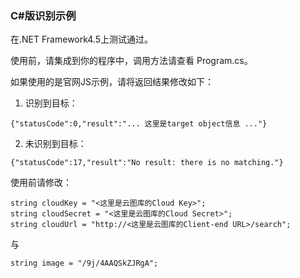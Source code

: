 ### C#版识别示例

在.NET Framework4.5上测试通过。

使用前，请集成到你的程序中，调用方法请查看 Program.cs。

如果使用的是官网JS示例，请将返回结果修改如下：

1. 识别到目标：
```
{"statusCode":0,"result":"... 这里是target object信息 ..."}
```


2. 未识别到目标：
```
{"statusCode":17,"result":"No result: there is no matching."}
```


使用前请修改：

```
string cloudKey = "<这里是云图库的Cloud Key>";
string cloudSecret = "<这里是云图库的Cloud Secret>";
string cloudUrl = "http://<这里是云图库的Client-end URL>/search";
```

与

```
string image = "/9j/4AAQSkZJRgA";
```
